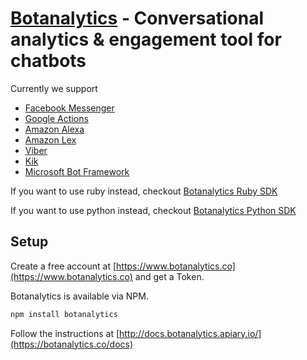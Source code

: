 # [Botanalytics](https://botanalytics.co) - Conversational analytics & engagement tool for chatbots

Currently we support


* [Facebook Messenger](https://botanalytics.co/docs#facebook-messenger)
* [Google Actions](https://botanalytics.co/docs#google-assistant)
* [Amazon Alexa](https://botanalytics.co/docs#amazon-alexa)
* [Amazon Lex](https://botanalytics.co/docs#amazon-lex)
* [Viber](https://botanalytics.co/docs#viber)
* [Kik](https://botanalytics.co/docs#kik)
* [Microsoft Bot Framework](https://botanalytics.co/docs#microsoft-bot-framework) 

If you want to use ruby instead, checkout [Botanalytics Ruby SDK](https://github.com/Botanalyticsco/botanalytics-ruby)

If you want to use python instead, checkout [Botanalytics Python SDK](https://github.com/Botanalyticsco/botanalytics-python)

## Setup

Create a free account at [https://www.botanalytics.co](https://www.botanalytics.co) and get a Token.

Botanalytics is available via NPM.

```bash
npm install botanalytics
```

Follow the instructions at [http://docs.botanalytics.apiary.io/](https://botanalytics.co/docs)
